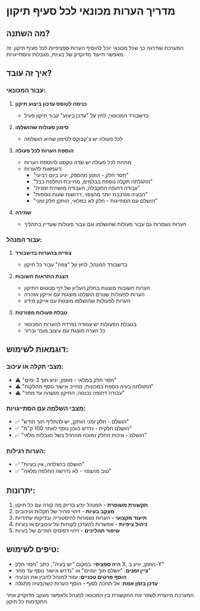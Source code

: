 # מדריך הערות מכונאי לכל סעיף תיקון

## מה השתנה?

המערכת שודרגה כך שכל מכונאי יוכל להוסיף הערות ספציפיות לכל סעיף תיקון. זה מאפשר תיעוד מדוקדק של בעיות, מגבלות והסתייגויות.

## איך זה עובד?

### עבור המכונאי:

1. **כניסה לטופס עדכון ביצוע תיקון**
   - בדשבורד המכונאי, לחץ על "עדכן ביצוע" עבור תיקון פעיל
   
2. **סימון פעולות שהושלמו**
   - לכל פעולה יש צ'קבוקס לסימון שהיא הושלמה
   
3. **הוספת הערות לכל פעולה**
   - מתחת לכל פעולה יש שדה טקסט להוספת הערות
   - דוגמאות להערות:
     * "חסר חלק - הוזמן מהספק, יגיע ביום רביעי"
     * "התגלתה תקלה נוספת בבלמים, מחייבת החלפת כבל"
     * "עבודה דחופה התקבלה, העבודה מושהית זמנית"
     * "הבעיה מורכבת יותר מהצפוי, דרושות שעות נוספות"
     * "הושלם עם הסתייגות - חלק לא במלאי, הותקן חלק זמני"

4. **שמירה**
   - הערות נשמרות גם עבור פעולות שהושלמו וגם עבור פעולות שעדיין בתהליך

### עבור המנהל:

1. **צפייה בהערות בדשבורד**
   - בדשבורד המנהל, לחץ על "צפה" עבור כל תיקון
   
2. **הצגת התראות חשובות**
   - הערות חשובות מוצגות בחלק העליון של דף סטטוס התיקון
   - הערות לפעולות שטרם הושלמו מוצגות עם אייקון אזהרה
   - הערות לפעולות שהושלמו מוצגות עם אייקון מידע

3. **טבלת פעולות מפורטת**
   - בטבלת הפעולות יש עמודה נפרדת להערות המכונאי
   - כל הערה מוצגת עם עיצוב מוכר וברור

## דוגמאות לשימוש:

### מצבי תקלה או עיכוב:
- ⚠️ "חסר חלק במלאי - מוזמן, יגיע תוך 3 ימים"
- ⚠️ "התגלתה בעיה נוספת במכונות, מחייב אישור נוסף מהלקוח"
- ⚠️ "עבודה דחופה נכנסה, התיקון מושהה עד מחר"

### מצבי השלמה עם הסתייגויות:
- ✅ "הושלם - חלק זמני הותקן, יש להחליף תוך חודש"
- ✅ "הושלם חלקית - נדרש כוונון נוסף לאחר 100 ק"מ"
- ✅ "הושלם - איכות החלק נמוכה מהרגיל בשל מגבלות מלאי"

### הערות רגילות:
- ✅ "הושלם בהצלחה, אין בעיות"
- ✅ "טוב מהצפוי - לא נדרשה החלפה מלאה"

## יתרונות:

1. **תקשורת משופרת** - המנהל יודע בדיוק מה קורה עם כל תיקון
2. **מעקב בעיות** - זיהוי מהיר של תקלות ועיכובים  
3. **תיעוד מקצועי** - הערות נשמרות להיסטוריה ובדיקות עתידיות
4. **ניהול ציפיות** - אפשרות להעדכן לקוחות על עיכובים או בעיות
5. **שיפור תהליכים** - זיהוי דפוסים חוזרים של בעיות

## טיפים לשימוש:

- **היה ספציפי**: במקום "יש בעיה", כתב "חסר חלק X, הוזמן, יגיע ב-Y"
- **ציין זמנים**: "יושלם תוך יומיים" או "נדרש אישור נוסף עד מחר"
- **הוסף פרטים טכניים**: עזור למנהל להבין את הבעיה
- **עדכן בזמן אמת**: אל תחכה לסוף - הוסף הערות כשהבעיה מתגלה

המערכת מיועדת לשפר את התקשורת בין המכונאי למנהל ולאפשר מעקב מדוקדק אחר התקדמות כל תיקון.
